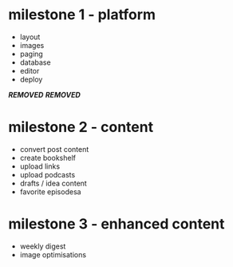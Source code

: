 # milestone 1 - platform

* layout
* images
* paging
* database
* editor
* deploy

***REMOVED*** ***REMOVED***

# milestone 2 - content

* convert post content
* create bookshelf
* upload links
* upload podcasts
* drafts / idea content
* favorite episodesa

# milestone 3 - enhanced content

* weekly digest
* image optimisations